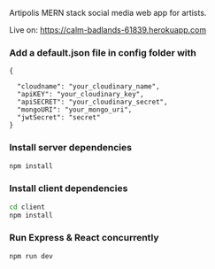 Artipolis MERN stack social media web app for artists.

Live on: https://calm-badlands-61839.herokuapp.com

### Add a default.json file in config folder with

```
{

  "cloudname": "your_cloudinary_name",
  "apiKEY": "your_cloudinary_key",
  "apiSECRET": "your_cloudinary_secret",
  "mongoURI": "your_mongo_uri",
  "jwtSecret": "secret"
}
```

### Install server dependencies

```bash
npm install
```

### Install client dependencies

```bash
cd client
npm install
```

### Run Express & React concurrently

```bash
npm run dev
```
